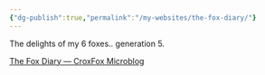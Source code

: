 ```yaml
---
{"dg-publish":true,"permalink":"/my-websites/the-fox-diary/"}
---
```


The delights of my 6 foxes..
generation 5.

[The Fox Diary — CroxFox Microblog](https://writefreely.croxfox.uk/the-fox-diary/)

